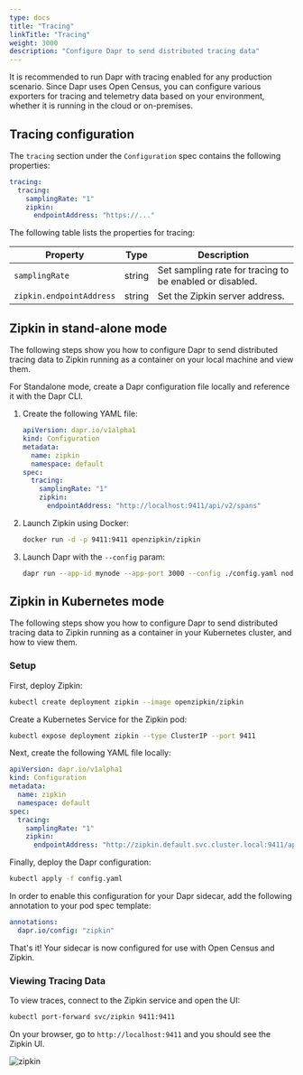 ```yaml
---
type: docs
title: "Tracing"
linkTitle: "Tracing"
weight: 3000
description: "Configure Dapr to send distributed tracing data"
---
```


It is recommended to run Dapr with tracing enabled for any production scenario. Since Dapr uses Open Census, you can configure various exporters for tracing and telemetry data based on your environment, whether it is running in the cloud or on-premises.

## Tracing configuration

The `tracing` section under the `Configuration` spec contains the following properties:

```yml
tracing:
  tracing:
    samplingRate: "1"
    zipkin:
      endpointAddress: "https://..."
```

The following table lists the properties for tracing:

| Property                 | Type   | Description                                              |
| ------------------------ | ------ | -------------------------------------------------------- |
| `samplingRate`           | string | Set sampling rate for tracing to be enabled or disabled. |
| `zipkin.endpointAddress` | string | Set the Zipkin server address.                           |


## Zipkin in stand-alone mode

The following steps show you how to configure Dapr to send distributed tracing data to Zipkin running as a container on your local machine and view them.

For Standalone mode, create a Dapr configuration file locally and reference it with the Dapr CLI.

1. Create the following YAML file:

   ```yaml
   apiVersion: dapr.io/v1alpha1
   kind: Configuration
   metadata:
     name: zipkin
     namespace: default
   spec:
     tracing:
       samplingRate: "1"
       zipkin:
         endpointAddress: "http://localhost:9411/api/v2/spans"
   ```

2. Launch Zipkin using Docker:

   ```bash
   docker run -d -p 9411:9411 openzipkin/zipkin
   ```

3. Launch Dapr with the `--config` param:

   ```bash
   dapr run --app-id mynode --app-port 3000 --config ./config.yaml node app.js
   ```


## Zipkin in Kubernetes mode

The following steps show you how to configure Dapr to send distributed tracing data to Zipkin running as a container in your Kubernetes cluster, and how to view them.

### Setup

First, deploy Zipkin:

```bash
kubectl create deployment zipkin --image openzipkin/zipkin
```

Create a Kubernetes Service for the Zipkin pod:

```bash
kubectl expose deployment zipkin --type ClusterIP --port 9411
```

Next, create the following YAML file locally:

```yml
apiVersion: dapr.io/v1alpha1
kind: Configuration
metadata:
  name: zipkin
  namespace: default
spec:
  tracing:
    samplingRate: "1"
    zipkin:
      endpointAddress: "http://zipkin.default.svc.cluster.local:9411/api/v2/spans"
```

Finally, deploy the Dapr configuration:

```bash
kubectl apply -f config.yaml
```

In order to enable this configuration for your Dapr sidecar, add the following annotation to your pod spec template:

```yml
annotations:
  dapr.io/config: "zipkin"
```

That's it! Your sidecar is now configured for use with Open Census and Zipkin.

### Viewing Tracing Data

To view traces, connect to the Zipkin service and open the UI:

```bash
kubectl port-forward svc/zipkin 9411:9411
```

On your browser, go to `http://localhost:9411` and you should see the Zipkin UI.

![zipkin](/images/zipkin_ui.png)

